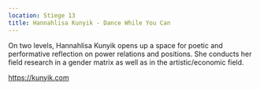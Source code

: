 ```yaml
---
location: Stiege 13
title: Hannahlisa Kunyik - Dance While You Can
---
```

On two levels, Hannahlisa Kunyik opens up a space for poetic and performative reflection on power relations and positions. She conducts her field research in a gender matrix as well as in the artistic/economic field.

https://kunyik.com